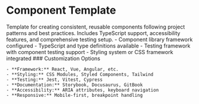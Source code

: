 # Component Template

<instructions>
  <context>
    Template for creating consistent, reusable components following project patterns and best practices. Includes TypeScript support, accessibility features, and comprehensive testing setup.
  </context>
  
  <requirements>
    - Component library framework configured
    - TypeScript and type definitions available
    - Testing framework with component testing support
    - Styling system or CSS framework integrated
  </requirements>
  
  <template>
    ## Component Structure
    
    ```typescript
    // [ComponentName]/[ComponentName].tsx
    import React from 'react';
    import { [ComponentName]Props } from './[ComponentName].types';
    import { [ComponentName]Styles } from './[ComponentName].styles';
    
    export const [ComponentName]: React.FC<[ComponentName]Props> = ({
      // Destructure props with defaults
      children,
      className = '',
      variant = 'default',
      disabled = false,
      ...props
    }) => {
      // Component logic here
      
      return (
        <div
          className={`${[ComponentName]Styles.container} ${[ComponentName]Styles[variant]} ${className}`}
          {...props}
        >
          {children}
        </div>
      );
    };
    
    [ComponentName].displayName = '[ComponentName]';
    ```
    
    ## Type Definitions
    
    ```typescript
    // [ComponentName]/[ComponentName].types.ts
    export interface [ComponentName]Props {
      children?: React.ReactNode;
      className?: string;
      variant?: 'default' | 'primary' | 'secondary';
      disabled?: boolean;
    }
    ```
    
    ## Styles
    
    ```typescript
    // [ComponentName]/[ComponentName].styles.ts
    export const [ComponentName]Styles = {
      container: 'component-[component-name]',
      default: 'component-[component-name]--default',
      primary: 'component-[component-name]--primary',
      secondary: 'component-[component-name]--secondary',
      disabled: 'component-[component-name]--disabled'
    };
    ```
    
    ## Tests
    
    ```typescript
    // [ComponentName]/[ComponentName].test.tsx
    import { render, screen } from '@testing-library/react';
    import userEvent from '@testing-library/user-event';
    import { [ComponentName] } from './[ComponentName]';
    
    describe('[ComponentName]', () => {
      it('renders correctly', () => {
        render(<[ComponentName]>Test Content</[ComponentName]>);
        expect(screen.getByText('Test Content')).toBeInTheDocument();
      });
      
      it('applies variant classes correctly', () => {
        render(<[ComponentName] variant="primary">Test</[ComponentName]>);
        expect(screen.getByText('Test')).toHaveClass('component-[component-name]--primary');
      });
      
      it('handles disabled state', () => {
        render(<[ComponentName] disabled>Test</[ComponentName]>);
        expect(screen.getByText('Test')).toHaveClass('component-[component-name]--disabled');
      });
    });
    ```
    
    ## Stories
    
    ```typescript
    // [ComponentName]/[ComponentName].stories.tsx
    import type { Meta, StoryObj } from '@storybook/react';
    import { [ComponentName] } from './[ComponentName]';
    
    const meta: Meta<typeof [ComponentName]> = {
      title: 'Components/[ComponentName]',
      component: [ComponentName],
      parameters: {
        layout: 'centered',
      },
      tags: ['autodocs'],
    };
    
    export default meta;
    type Story = StoryObj<typeof meta>;
    
    export const Default: Story = {
      args: {
        children: 'Default [ComponentName]',
      },
    };
    
    export const Primary: Story = {
      args: {
        variant: 'primary',
        children: 'Primary [ComponentName]',
      },
    };
    
    export const Disabled: Story = {
      args: {
        disabled: true,
        children: 'Disabled [ComponentName]',
      },
    };
    ```
    
    ## Index
    
    ```typescript
    // [ComponentName]/index.ts
    export { [ComponentName] } from './[ComponentName]';
    export type { [ComponentName]Props } from './[ComponentName].types';
    ```
  </template>
  
  <customization>
    ### Customization Options
    
    - **Framework:** React, Vue, Angular, etc.
    - **Styling:** CSS Modules, Styled Components, Tailwind
    - **Testing:** Jest, Vitest, Cypress
    - **Documentation:** Storybook, Docusaurus, GitBook
    - **Accessibility:** ARIA attributes, keyboard navigation
    - **Responsive:** Mobile-first, breakpoint handling
  </customization>
</instructions>